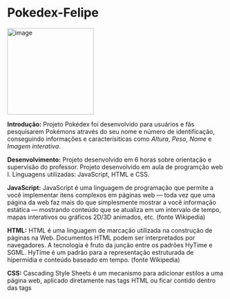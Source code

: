 # Pokedex-Felipe
<img src="https://pokedex-felipe.vercel.app/images/pokedex.png" alt="image" width="200" height="200">

**Introdução:**
Projeto Pokédex foi desenvolvido para usuários e fãs pesquisarem Pokémons através do seu nome e número de identificação, conseguindo informações e caracterísiticas como *Altura*, *Peso*, *Nome* e *Imagem interativa*.

**Desenvolvimento:**
Projeto desenvolvido em 6 horas sobre orientação e supervisão do professor.
Projeto desenvolvido em aula de programção web I.
Linguagens utilizadas: JavaScript, HTML e CSS.


**JavaScript:** JavaScript é uma linguagem de programação que permite a você implementar itens complexos em páginas web — toda vez que uma página da web faz mais do que simplesmente mostrar a você informação estática — mostrando conteúdo que se atualiza em um intervalo de tempo, mapas interativos ou gráficos 2D/3D animados, etc. (fonte Wikipedia)

**HTML:** HTML é uma linguagem de marcação utilizada na construção de páginas na Web. Documentos HTML podem ser interpretados por navegadores. A tecnologia é fruto da junção entre os padrões HyTime e SGML. HyTime é um padrão para a representação estruturada de hipermídia e conteúdo baseado em tempo. (fonte Wikipedia)

**CSS:** Cascading Style Sheets é um mecanismo para adicionar estilos a uma página web, aplicado diretamente nas tags HTML ou ficar contido dentro das tags <style>. Também é possível, adicionar estilos adicionando um link para um arquivo CSS que contém os estilos. (fonte Wikipedia)

**Ficha Técnica:**

Pokémon e todos seus personagens com direitos e licenciamento reservados a [Nintendo](https://www.nintendo.com/pt-br/).
Informações e API utilizadas da [PokéAPI](https://pokeapi.co/#google_vignette).
Hosteado por **Vercel.**
Hospedado por **GITHUB.**

**Link de acesso:** [Pokédex](https://pokedex-felipe.vercel.app/)

***Desenvolvido por Felipe Batista com supervisão de Jacques Simões.***

